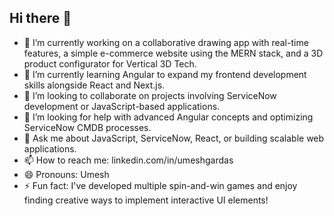 ## Hi there 👋

- 🔭 I’m currently working on a collaborative drawing app with real-time features, a simple e-commerce website using the MERN stack, and a 3D product configurator for Vertical 3D Tech.
- 🌱 I’m currently learning Angular to expand my frontend development skills alongside React and Next.js.
- 👯 I’m looking to collaborate on projects involving ServiceNow development or JavaScript-based applications.
- 🤔 I’m looking for help with advanced Angular concepts and optimizing ServiceNow CMDB processes.
- 💬 Ask me about JavaScript, ServiceNow, React, or building scalable web applications.
- 📫 How to reach me: linkedin.com/in/umeshgardas
- 😄 Pronouns: Umesh
- ⚡ Fun fact: I've developed multiple spin-and-win games and enjoy finding creative ways to implement interactive UI elements!

